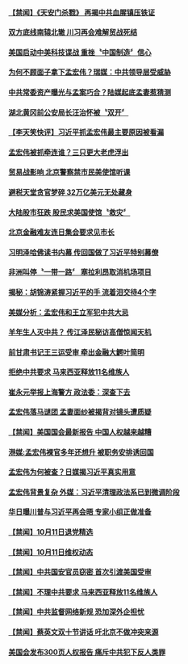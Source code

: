 #### [【禁闻】《天安门杀戮》 再揭中共血腥镇压铁证](../pages/news204/a1395152.md?t=10130034) 

#### [双方底线南辕北辙 川习再会难解贸战死结](../pages/news204/a1395139.md?t=10130034) 

#### [美国启动中美科技谍战 重挫〝中国制造〞信心](../pages/news204/a1395132.md?t=10130034) 

#### [为何不顾面子拿下孟宏伟？瑞媒：中共领导层受威胁](../pages/news204/a1395130.md?t=10130034) 

#### [中共常委资产曝光与孟案巧合？陆媒起底孟妻惹猜测](../pages/news204/a1395124.md?t=10130034) 

#### [湖北黄冈前公安局长汪治怀被〝双开〞](../pages/news204/a1395123.md?t=10130034) 

#### [【李天笑快评】习近平抓孟宏伟最主要原因被看漏](../pages/news204/a1395067.md?t=10130034) 

#### [孟宏伟被抓牵连谁？三只更大老虎浮出](../pages/news204/a1395078.md?t=10130034) 

#### [贸易战影响 北京警察禁市民美使馆听课](../pages/news204/a1395103.md?t=10130034) 


#### [避税天堂贪官梦碎 32万亿美元无处藏身](../pages/news204/a1395105.md?t=10130034) 

#### [大陆股市狂跌 股民求美国使馆〝救灾〞](../pages/news204/a1395083.md?t=10130034) 

#### [北京金融难友连日集会要求见市长](../pages/news204/a1395111.md?t=10130034) 

#### [习明泽哈佛读书内幕 传回国做了习近平特别幕僚](../pages/news204/a1395090.md?t=10130034) 

#### [非洲叫停〝一带一路〞 塞拉利昂取消机场项目](../pages/news204/a1395108.md?t=10130034) 

#### [揭秘：胡锦涛紧握习近平的手 流着泪交待4个字](../pages/news204/a1394961.md?t=10130034) 

#### [美媒分析：孟宏伟和王立军犯中共大忌](../pages/news204/a1395094.md?t=10130034) 

#### [羊年生人灭中共？ 传江泽民秘访高僧惊闻天机](../pages/news204/a1394950.md?t=10130034) 

#### [前甘肃书记王三运受审 牵出金融大鰐叶简明](../pages/news204/a1395081.md?t=10130034) 

#### [拒绝中共要求 马来西亚释放11名维族人](../pages/news204/a1395080.md?t=10130034) 

#### [崔永元举报上海警方 政法委：深查下去](../pages/news204/a1395077.md?t=10130034) 

#### [孟宏伟落马谜团 孟妻面纱被揭背对镜头遭质疑](../pages/news204/a1395064.md?t=10130034) 

#### [【禁闻】美国国会最新报告 中国人权越来越糟](../pages/news204/a1395021.md?t=10130034) 

#### [港媒:孟宏伟裸官多年还想升 被职务安排诱回国](../pages/news204/a1394991.md?t=10130034) 

#### [孟宏伟为何被查？日媒揭习近平真实用意](../pages/news204/a1394928.md?t=10130034) 

#### [孟宏伟背景复杂 外媒：习近平清理政法系已到微调阶段](../pages/news204/a1395053.md?t=10130034) 


#### [华日曝川普与习近平再会晤  专家小组正做准备](../pages/news204/a1395041.md?t=10130034) 

#### [【禁闻】10月11日退党精选](../pages/news204/a1395034.md?t=10130034) 

#### [【禁闻】10月11日维权动态](../pages/news204/a1395033.md?t=10130034) 

#### [【禁闻】中共国安官员窃密 首次引渡美国受审](../pages/news204/a1395016.md?t=10130034) 

#### [【禁闻】不理中共要求 马来西亚释放11名维族人](../pages/news204/a1395012.md?t=10130034) 

#### [【禁闻】中共监督网络新规 恐加深外企担忧](../pages/news204/a1395008.md?t=10130034) 

#### [【禁闻】蔡英文双十节讲话 吁北京不做冲突来源](../pages/news204/a1395006.md?t=10130034) 

#### [美国会发布300页人权报告 痛斥中共犯下反人类罪](../pages/news204/a1395000.md?t=10130034) 

